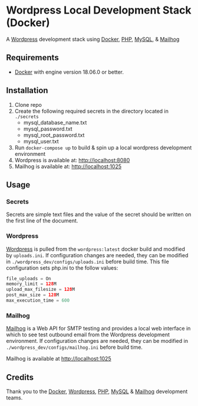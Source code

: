 # Wordpress Local Development Stack (Docker)

A [Wordpress] development stack using [Docker], [PHP], [MySQL], & [Mailhog]

## Requirements

* [Docker] with engine version 18.06.0 or better.

## Installation
1. Clone repo
2. Create the following required secrets in the directory located in `./secrets`
    * mysql_database_name.txt
    * mysql_password.txt
    * mysql_root_password.txt
    * mysql_user.txt
3. Run `docker-compose up` to build & spin up a local wordpress development environment
4. Wordpress is available at: [http://localhost:8080](http://localhost:8080)
5. Mailhog is available at: [http://localhost:1025](http://localhost:1025)

## Usage
### Secrets
Secrets are simple text files and the value of the secret should be written on the first line of the document.

### Wordpress
[Wordpress] is pulled from the `wordpress:latest` docker build and modified by `uploads.ini`. If configuration changes are needed,  they can be modified in `./wordpress_dev/configs/uploads.ini` before build time. This file configuration sets php.ini to the follow values:

  ``` php
  file_uploads = On
  memory_limit = 128M
  upload_max_filesize = 128M
  post_max_size = 128M
  max_execution_time = 600
  ```

### Mailhog
[Mailhog] is a Web API for SMTP testing and provides a local web interface in which to see test outbound email from the Wordpress development environment. If configuration changes are needed, they can be modified in `./wordpress_dev/configs/mailhog.ini` before build time.

Mailhog is available at [http://localhost:1025](http://localhost:1025)

## Credits
Thank you to the [Docker], [Wordpress], [PHP], [MySQL] & [Mailhog] development teams.

[Docker]: https://www.docker.com
[Wordpress]: https://www.wordpress.org/
[PHP]: https://www.php.net/
[MySQL]: https://www.mysql.com/
[Mailhog]: https://github.com/mailhog/MailHog